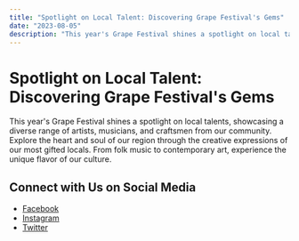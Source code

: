 ```yaml
---
title: "Spotlight on Local Talent: Discovering Grape Festival's Gems"
date: "2023-08-05"
description: "This year's Grape Festival shines a spotlight on local talents, showcasing a diverse range of artists, musicians, and craftsmen from our community. Explore the heart and soul of our region through the creative expressions of our most gifted locals. From folk music to contemporary art, experience the unique flavor of our culture."
---
```


# Spotlight on Local Talent: Discovering Grape Festival's Gems

This year's Grape Festival shines a spotlight on local talents, showcasing a diverse range of artists, musicians, and craftsmen from our community. Explore the heart and soul of our region through the creative expressions of our most gifted locals. From folk music to contemporary art, experience the unique flavor of our culture.

## Connect with Us on Social Media 

- [Facebook](https://www.facebook.com/)
- [Instagram](https://www.instagram.com/)
- [Twitter](https://twitter.com/)

